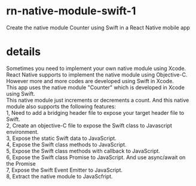 # rn-native-module-swift-1
Create the native module Counter using Swift in a React Native mobile app

# details
Sometimes you need to implement your own native module using Xcode. React Native supports to implement the native module using Objective-C. However more and more codes are developed using Swift in Xcode.<br>
This app uses the native module "Counter" which is developed in Xcode using Swift.<br> This native module just increments or decrements a count. And this native module also supports the following features:<br>
1, Need to add a bridging header file to expose your target header file to Swift.<br>
2, Create an objective-C file to expose the Swift class to Javascript environment.<br>
3, Expose the static Swift data to JavaScript.<br>
4, Expose the Swift class methods to JavaScript. <br>
5, Expose the Swift class methods with callback to JavaScript.<br>
6, Expose the Swift class Promise to JavaScript. And use async/await on the Promise<br>
7, Expose the Swift Event Emitter to JavaScript.<br>
8, Extract the native module to JavaScfript.<br>
